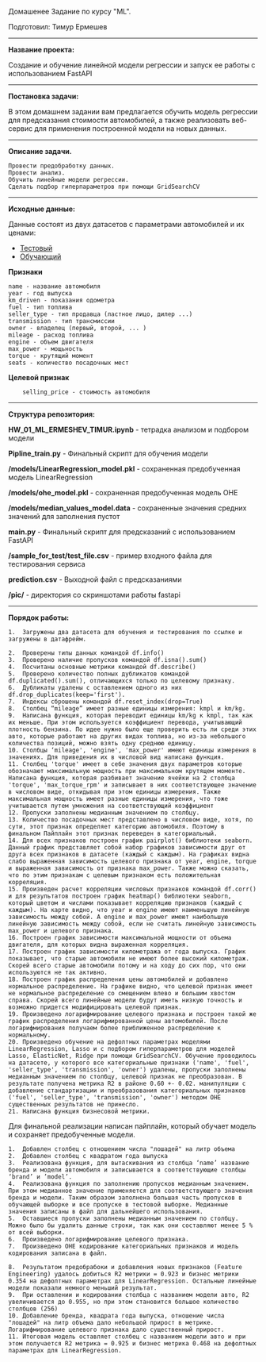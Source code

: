 Домашенее Задание по курсу "ML".

Подготовил: Тимур Ермешев

____

**Название проекта:**

Создание и обучение линейной модели регрессии и запуск ее работы с использованием FastAPI

____


**Постановка задачи:** 

В этом домашнем задании вам предлагается обучить модель регрессии для предсказания стоимости автомобилей, а также реализовать веб-сервис для применения построенной модели на новых данных.

____


**Описание задачи.**

    Провести предобработку данных.
    Провести анализ.
    Обучить линейные модели регрессии.
    Сделать подбор гиперпараметров при помощи GridSearchCV

____


**Исходные данные:**

Данные состоят из двух датасетов с параметрами автомобилей и их ценами:

 * [Тестовый]('https://raw.githubusercontent.com/hse-mlds/ml/main/hometasks/HT1/cars_test.csv') 
 * [Обучающий]('https://raw.githubusercontent.com/hse-mlds/ml/main/hometasks/HT1/cars_train.csv')

**Признаки**

    name - название автомобиля
    year - год выпуска
    km_driven - показания одометра
    fuel - тип топлива
    seller_type - тип продавца (ластное лицо, дилер ...)
    transmission - тип трансмиссии
    owner - владелец (первый, второй, ... )
    mileage - расход топлива
    engine - объем двигателя
    max_power - мощьность
    torque - крутящий момент
    seats - количество посадочных мест

**Целевой признак**

        selling_price - стоимость автомобиля


____


**Структура репозитория:**

**HW_01_ML_ERMESHEV_TIMUR.ipynb** - тетрадка анализом и подбором модели

**Pipline_train.py** - Финальный скрипт для обучения модели

**/models/LinearRegression_model.pkl** - сохраненная предобученная модель LinearRegression

**/models/ohe_model.pkl** - сохраненная предобученная модель OHE

**/models/median_values_model.data** - сохраненные значения средних значений для заполнения пустот

**main.py** - Финальный скрипт для предсказаний с использованием FastAPI

**/sample_for_test/test_file.csv** - пример входного файла для тестирования сервиса

**prediction.csv** - Выходной файл с предсказаниями

**/pic/** - директория со скриншотами работы fastapi

____


**Порядок работы:**

    1.	Загружены два датасета для обучения и тестирования по ссылке и загружены в датафрейм.

    2.	Проверены типы данных командой df.info()
    3.	Проверено наличие пропусков командой df.isna().sum()
    4.	Посчитаны основные метрики командой df.describe()
    5.	Проверено количество полных дубликатов командой df.duplicated().sum(), отличающихся только по целевому признаку. 
    6.	Дубликаты удалены с оставлением одного из них df.drop_duplicates(keep='first'). 
    7.	Индексы сброшены командой df.reset_index(drop=True)
    8.	Столбец “mileage” имеет разные единицы измерения: kmpl и km/kg.
    9.	Написана функция, которая переводит единицы km/kg к kmpl, так как их меньше. При этом используется коэффициент перевода, учитывающий плотность бензина. По идее нужно было еще проверить есть ли среди этих авто, которые работают на других видах топлива, но из-за небольшого количества позиций, можно взять одну среднюю единицу. 
    10.	Столбцы ‘mileage', 'engine', 'max_power' имеют единицы измерения в значениях. Для приведения их в числовой вид написана функция. 
    11.	Столбец 'torque' имеет в себе значения двух параметров которые обозначают максимальную мощность при максимальном крутящем моменте. Написана функция, которая разбивает значение ячейки на 2 столбца 'torque', 'max_torque_rpm' и записывает в них соответствующее значение в числовом виде, откидывая при этом единицы измерения. Также максимальная мощность имеет разные единицы измерения, что тоже учитывается путем умножения на соответствующий коэффициент
    12.	Пропуски заполнены медианным значением по столбцу. 
    13.	Количество посадочных мест представлено в числовом виде, хотя, по сути, этот признак определяет категорию автомобиля. Поэтому в финальном Пайплайн этот признак переведен в категориальный.
    14.	Для всех признаков построен график pairplot() библиотеки seaborn. Данный график представляет собой набор графиков зависимости друг от друга всех признаков в датасете (каждый с каждым). На графиках видна слабо выраженная зависимость целевого признака от year, engine, torque и выраженная зависимость от признака max_power. Также можно сказать, что по этим признакам с целевым признаком есть положительная корреляция.
    15.	Произведен расчет корреляции числовых признаков командой df.corr() и для результатов построен график heatmap() библиотеки seaborn, который цветом и числами показывает корреляцию признаков (каждый с каждым). На карте видно, что year и engine имеют наименьшую линейную зависимость между собой. А engine и max_power имеют наибольшую линейную зависимость между собой, если не считать линейную зависимость max_power и целевого признака.
    16.	Построен график зависимости максимальной мощности от объема двигателя, для которых видна выраженная корреляция. 
    17.	Построен график зависимости километража от года выпуска. График показывает, что старые автомобили не имеют более высокий километраж. Скорей всего старые автомобили потому и на ходу до сих пор, что они используются не так активно.
    18.	Построен график распределения цены автомобилей и добавлено нормальное распределение. На графике видно, что целевой признак имеет не нормальное распределение со смещением влево и большим хвостом справа. Скорей всего линейные модели будут иметь низкую точность и возможно придется модифицировать целевой признак.
    19.	Произведено логарифмирование целевого признака и построен такой же график распределения логарифмированной цены автомобилей. После логарифмирования получаем более приближенное распределение к нормальному.
    20.	Произведено обучение на дефолтных параметрах моделями LinearRegression, Lasso и с подбором гиперпараметров для моделей Lasso, ElasticNet, Ridge при помощи GridSearchCV. Обучение проводилось на датасете, у которого все категориальные признаки ('name', 'fuel', 'seller_type', 'transmission', 'owner') удалены, пропуски заполнены медианным значением по столбцу, целевой признак не преобразован. В результате получена метрика R2 в районе 0.60 +- 0.02. манипуляции с добавление стандартизации и преобразования категориальных признаков ('fuel', 'seller_type', 'transmission', 'owner') методом OHE существенных результатов не принесло.
    21.	Написана функция бизнесовой метрики.

    
Для финальной реализации написан пайплайн, который обучает модель и сохраняет предобученные модели.

    1.	Добавлен столбец с отношением числа "лошадей" на литр объема
    2.	Добавлен столбец с квадратом года выпуска
    3.	Реализована функция, для вытаскивания из столбца ‘name’ название бренда и модели автомобиля и записывается в соответствующие столбцы ‘brand’ и ’model’.
    4.	Реализована функция по заполнению пропусков медианным значением. При этом медианное значение применяется для соответствующего значения бренда и модели. Таким образом заполнена большая часть пропусков в обучающей выборке и все пропуске в тестовой выборке. Медианные значения записаны в файл для дальнейшего использования.
    5.	Оставшиеся пропуски заполнены медианным значением по столбцу. Можно было бы удалить данные строки, так как они составляют менее 5 % от всей выборки.
    6.	Произведено логарифмирование целевого признака.
    7.	Произведено OHE кодирование категориальных признаков и модель кодирования записана в файл. 

    8.	Результатом предобрабоки и добавления новых признаков (Feature Engineering) удалось добиться R2 метрики = 0.923 и бизнес метрики 0.354 на дефолтных параметрах для LinearRegression. Остальные линейные модели показали немного меньший результат.
    9.	При оставлении и кодировании столбца с названием модели авто, R2 увеличивается до 0.955, но при этом становится большое количество столбцов (256)
    10.	Добавление бренда, квадрата года выпуска, отношение числа "лошадей" на литр объема дало небольшой прирост в метрике. Логарифмирование целевого признака дало существенный прирост. 
    11.	Итоговая модель оставляет столбец с названием модели авто и при этом получается R2 метрика = 0.925 и бизнес метрика 0.468 на дефолтных параметрах для LinearRegression.



```python

```
